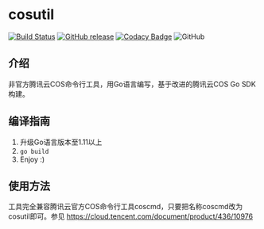 # cosutil

[![Build Status](https://img.shields.io/travis/com/huanght1997/cosutil)](https://travis-ci.com/huanght1997/cosutil)
[![GitHub release](https://img.shields.io/github/v/release/huanght1997/cosutil)](https://github.com/huanght1997/cosutil/releases)
[![Codacy Badge](https://api.codacy.com/project/badge/Grade/c16589b2374f44e194cfc2a4060c8580)](https://app.codacy.com/manual/huanght1997/cosutil?utm_source=github.com&utm_medium=referral&utm_content=huanght1997/cosutil&utm_campaign=Badge_Grade_Dashboard)
![GitHub](https://img.shields.io/github/license/huanght1997/cosutil?color=orange)

## 介绍

非官方腾讯云COS命令行工具，用Go语言编写，基于改进的腾讯云COS Go SDK构建。

## 编译指南

1.  升级Go语言版本至1.11以上
2.  `go build`
3.  Enjoy :)

## 使用方法

工具完全兼容腾讯云官方COS命令行工具coscmd，只要把名称coscmd改为cosutil即可。参见 https://cloud.tencent.com/document/product/436/10976
